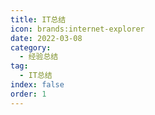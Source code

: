 ```yaml
---
title: IT总结
icon: brands:internet-explorer
date: 2022-03-08
category:
  - 经验总结
tag:
  - IT总结
index: false
order: 1
---
```

